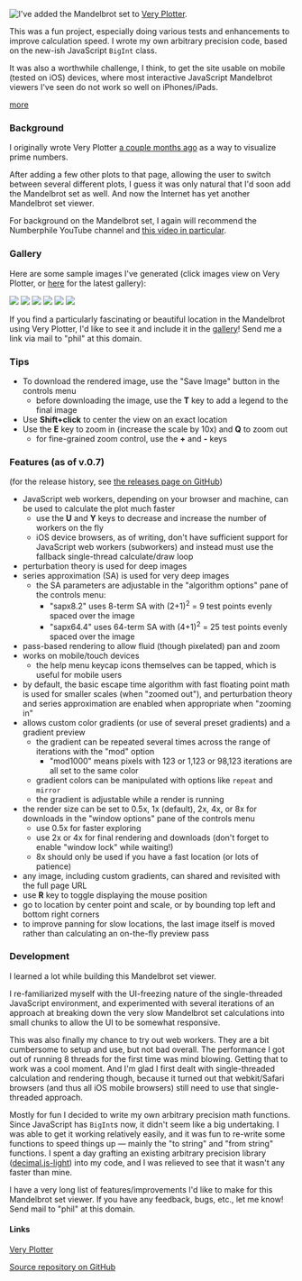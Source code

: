 
<!-- Copyright 2021 Phil Thompson. All Rights Reserved.  As noted in the License section of this repository's readme.md file, this file and its corresponding public HTML file, and all other articles, article files, and images, are distributed under traditional copyright.  The repository source code and other files are distributed under the MIT license. -->

[//]: # (gen-title: The Mandelbrot set on Very Plotter)

[//]: # (gen-title-url: The-Mandelbrot-set-on-Very-Plotter)

[//]: # (gen-keywords: math, charts, graphs, interactive, mandelbrot, set, javascript, canvas, development, programming, ios)

[//]: # (gen-description: Programming a visualizer for the Mandelbrot set)

[//]: # (gen-meta-end)

<a href="${THIS_ARTICLE}"><img style="float: left" class="width-resp-50-100" src="${SITE_ROOT_REL}/img/20211218.jpg"/></a>I've added the Mandelbrot set to <a target="_blank" href="${SITE_ROOT_REL}/very-plotter/">Very Plotter</a>.

This was a fun project, especially doing various tests and enhancements to improve calculation speed.  I wrote my own arbitrary precision code, based on the new-ish JavaScript `BigInt` class.

It was also a worthwhile challenge, I think, to get the site usable on mobile (tested on iOS) devices, where most interactive JavaScript Mandelbrot viewers I've seen do not work so well on iPhones/iPads.

[more](more://)

### Background

I originally wrote Very Plotter <a href="${SITE_ROOT_REL}/2021/Very-Plotter.html">a couple months ago</a> as a way to visualize prime numbers.

After adding a few other plots to that page, allowing the user to switch between several different plots, I guess it was only natural that I'd soon add the Mandelbrot set as well.  And now the Internet has yet another Mandelbrot set viewer.

For background on the Mandelbrot set, I again will recommend the Numberphile YouTube channel and <a target="_blank" href="https://www.youtube.com/watch?v=FFftmWSzgmk">this video in particular</a>.

### Gallery

Here are some sample images I've generated (click images view on Very Plotter, or <a href="${SITE_ROOT_REL}/mandelbrot-gallery/">here</a> for the latest gallery):

<a target="_blank" href="${SITE_ROOT_REL}/very-plotter/?plot=Mandelbrot-set&v=4&lineWidth=1&n=45740&mag=1.8e8&centerX=-5.267001197506112e-1&centerY=6.195124832685904e-1&gradient=Bbgoyw-repeat12-shift2&bgColor=b"><img class="width-resp-50-100" src="${SITE_ROOT_REL}/img/20211218-gallery-01.jpg"/></a>
<a target="_blank" href="${SITE_ROOT_REL}/very-plotter/?plot=Mandelbrot-set&v=4&lineWidth=1&n=440&mag=1.5e7&centerX=-1.595765223376485341e0&centerY=4.326819366891362718e-3&gradient=Bpow-repeat2&bgColor=b"><img class="width-resp-50-100" src="${SITE_ROOT_REL}/img/20211218-gallery-02.jpg"/></a>
<a target="_blank" href="${SITE_ROOT_REL}/very-plotter/?plot=Mandelbrot-set&v=4&lineWidth=1&n=12100&mag=2.0e8&centerX=-6.509432211662985449e-1&centerY=4.7927750710181554253e-1&gradient=rbBwo-B%7E40.40.40-repeat8&bgColor=b"><img class="width-resp-50-100" src="${SITE_ROOT_REL}/img/20211218-gallery-03.jpg"/></a>
<a target="_blank" href="${SITE_ROOT_REL}/very-plotter/?plot=Mandelbrot-set&v=4&lineWidth=1&n=12000&mag=8.2e11&centerX=-1.269262552901106e0&centerY=1.8028851740715046e-1&gradient=woBpy-B%7E40.40.40-repeat10&bgColor=b"><img class="width-resp-50-100" src="${SITE_ROOT_REL}/img/20211218-gallery-04.jpg"/></a>
<a target="_blank" href="${SITE_ROOT_REL}/very-plotter/?plot=Mandelbrot-set&v=4&lineWidth=1&n=20000&mag=6.0e10&centerX=-7.43643887037151e-1&centerY=1.3182590420533e-1&gradient=ywbo-repeat6&bgColor=b"><img class="width-resp-50-100" src="${SITE_ROOT_REL}/img/20211218-gallery-05.jpg"/></a>
<a target="_blank" href="${SITE_ROOT_REL}/very-plotter/?plot=Mandelbrot-set&v=4&lineWidth=1&n=950000&mag=4.3e10&centerX=-7.219634036398249158e-1&centerY=2.3778190923517817133e-1&gradient=rbwo-repeat12-shift1&bgColor=b"><img class="width-resp-50-100" src="${SITE_ROOT_REL}/img/20211218-gallery-06.jpg"/></a>

If you find a particularly fascinating or beautiful location in the Mandelbrot using Very Plotter, I'd like to see it and include it in the <a href="${SITE_ROOT_REL}/mandelbrot-gallery/">gallery</a>!  Send me a link via mail to "phil" at this domain.

### Tips

* To download the rendered image, use the "Save Image" button in the controls menu
  * before downloading the image, use the **T** key to add a legend to the final image
* Use **Shift+click** to center the view on an exact location
* Use the **E** key to zoom in (increase the scale by 10x) and **Q** to zoom out
  * for fine-grained zoom control, use the **+** and **-** keys

### Features (as of v.0.7)

(for the release history, see <a target="_blank" href="https://github.com/philthompson/visualize-primes/releases">the releases page on GitHub</a>)

* JavaScript web workers, depending on your browser and machine, can be used to calculate the plot much faster
  * use the **U** and **Y** keys to decrease and increase the number of workers on the fly
  * iOS device browsers, as of writing, don't have sufficient support for JavaScript web workers (subworkers) and instead must use the fallback single-thread calculate/draw loop
* perturbation theory is used for deep images
* series approximation (SA) is used for very deep images
  * the SA parameters are adjustable in the "algorithm options" pane of the controls menu:
    * "sapx8.2" uses 8-term SA with (2+1)<sup>2</sup> = 9 test points evenly spaced over the image
    * "sapx64.4" uses 64-term SA with (4+1)<sup>2</sup> = 25 test points evenly spaced over the image
* pass-based rendering to allow fluid (though pixelated) pan and zoom
* works on mobile/touch devices
  * the help menu keycap icons themselves can be tapped, which is useful for mobile users 
* by default, the basic escape time algorithm with fast floating point math is used for smaller scales (when "zoomed out"), and perturbation theory and series approximation are enabled when appropriate when "zooming in"
* allows custom color gradients (or use of several preset gradients) and a gradient preview
  * the gradient can be repeated several times across the range of iterations with the "mod" option
    * "mod1000" means pixels with 123 or 1,123 or 98,123 iterations are all set to the same color
  * gradient colors can be manipulated with options like `repeat` and `mirror`
  * the gradient is adjustable while a render is running
* the render size can be set to 0.5x, 1x (default), 2x, 4x, or 8x for downloads in the "window options" pane of the controls menu
  * use 0.5x for faster exploring
  * use 2x or 4x for final rendering and downloads (don't forget to enable "window lock" while waiting!)
  * 8x should only be used if you have a fast location (or lots of patience)
* any image, including custom gradients, can shared and revisited with the full page URL
* use **R** key to toggle displaying the mouse position
* go to location by center point and scale, or by bounding top left and bottom right corners
* to improve panning for slow locations, the last image itself is moved rather than calculating an on-the-fly preview pass

### Development

I learned a lot while building this Mandelbrot set viewer.

I re-familiarized myself with the UI-freezing nature of the single-threaded JavaScript environment, and experimented with several iterations of an approach at breaking down the very slow Mandelbrot set calculations into small chunks to allow the UI to be somewhat responsive.

This was also finally my chance to try out web workers.  They are a bit cumbersome to setup and use, but not bad overall.  The performance I got out of running 8 threads for the first time was mind blowing.  Getting that to work was a cool moment.  And I'm glad I first dealt with single-threaded calculation and rendering though, because it turned out that webkit/Safari browsers (and thus all iOS mobile browsers) still need to use that single-threaded approach.

Mostly for fun I decided to write my own arbitrary precision math functions.  Since JavaScript has `BigInt`s now, it didn't seem like a big undertaking.  I was able to get it working relatively easily, and it was fun to re-write some functions to speed things up &mdash; mainly the "to string" and "from string" functions.  I spent a day grafting an existing arbitrary precision library (<a href="https://github.com/MikeMcl/decimal.js-light/">decimal.js-light</a>) into my code, and I was relieved to see that it wasn't any faster than mine.

I have a very long list of features/improvements I'd like to make for this Mandelbrot set viewer.  If you have any feedback, bugs, etc., let me know!  Send mail to "phil" at this domain.

#### Links

<a target="_blank" href="${SITE_ROOT_REL}/very-plotter/">Very Plotter</a>

<a target="_blank" href="https://github.com/philthompson/visualize-primes">Source repository on GitHub</a>
